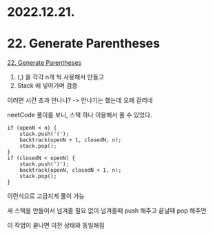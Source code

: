 # 2022.12.21.

# 22. Generate Parentheses

[22. Generate Parentheses](https://leetcode.com/problems/generate-parentheses/)

1. (,) 을 각각 n개 씩 사용해서 만들고
2. Stack 에 넣어가며 검증

이러면 시간 초과 안나나? -> 안나기는 했는데 오래 걸리네

neetCode 풀이를 보니, 스택 하나 이용해서 풀 수 있었다.

```
if (openN < n) {
    stack.push('(');
    backtrack(openN + 1, closedN, n);
    stack.pop();
}
if (closedN < openN) {
    stack.push(')');
    backtrack(openN, closedN + 1, n);
    stack.pop();
}
```

이런식으로 고급지게 풀이 가능

새 스택을 만들어서 넘겨줄 필요 없이 넘겨줄때 push 해주고 끝날때 pop 해주면

이 작업이 끝나면 이전 상태와 동일해짐